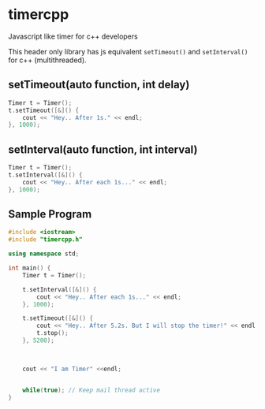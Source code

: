 # timercpp
Javascript like timer for c++ developers

This header only library has js equivalent `setTimeout()` and `setInterval()` for c++ (multithreaded).

## setTimeout(auto function, int delay)

```c++
Timer t = Timer();
t.setTimeout([&]() {
    cout << "Hey.. After 1s." << endl;
}, 1000); 
```

## setInterval(auto function, int interval)

```c++
Timer t = Timer();
t.setInterval([&]() {
    cout << "Hey.. After each 1s..." << endl;
}, 1000); 
```

## Sample Program

```c++
#include <iostream>
#include "timercpp.h"

using namespace std;

int main() {
    Timer t = Timer();

    t.setInterval([&]() {
        cout << "Hey.. After each 1s..." << endl;
    }, 1000); 

    t.setTimeout([&]() {
        cout << "Hey.. After 5.2s. But I will stop the timer!" << endl;
        t.stop();
    }, 5200); 

    

    cout << "I am Timer" <<endl;


    while(true); // Keep mail thread active
}
```
